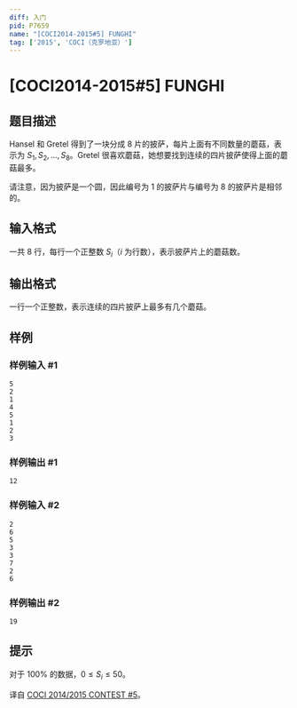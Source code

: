 ```yaml
---
diff: 入门
pid: P7659
name: "[COCI2014-2015#5] FUNGHI"
tag: ['2015', 'COCI（克罗地亚）']
---
```

# [COCI2014-2015#5] FUNGHI
## 题目描述

Hansel 和 Gretel 得到了一块分成 $8$ 片的披萨，每片上面有不同数量的蘑菇，表示为 $S_1,S_2,...,S_8$。Gretel 很喜欢蘑菇，她想要找到连续的四片披萨使得上面的蘑菇最多。

请注意，因为披萨是一个圆，因此编号为 $1$ 的披萨片与编号为 $8$ 的披萨片是相邻的。
## 输入格式

一共 $8$ 行，每行一个正整数 $S_i$（$i$ 为行数），表示披萨片上的蘑菇数。
## 输出格式

一行一个正整数，表示连续的四片披萨上最多有几个蘑菇。
## 样例

### 样例输入 #1
```
5
2
1
4
5
1
2
3
```
### 样例输出 #1
```
12
```
### 样例输入 #2
```
2
6
5
3
3
7
2
6
```
### 样例输出 #2
```
19
```
## 提示

对于 $100\%$ 的数据，$0 \leq S_i \leq 50$。

译自 [COCI 2014/2015 CONTEST #5](https://hsin.hr/coci/archive/2014_2015/contest5_tasks.pdf)。
